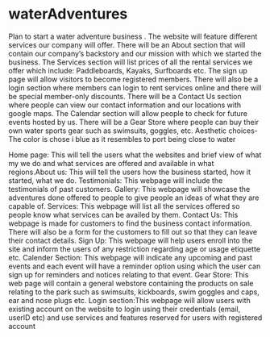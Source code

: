# waterAdventures
Plan to start a water adventure business . The website will feature different services our company will offer. There will be an About section that will contain our company’s backstory and our mission with which we started the business. The Services section will list prices of all the rental services we offer which include: Paddleboards, Kayaks, Surfboards etc. The sign up page will allow visitors to become registered members. There will also be a login section where members can login to rent services online and there will be special member-only discounts. There will be a Contact Us section where people can view our contact information and our locations with google maps. The Calendar section will allow people to check for future events hosted by us. There will be a Gear Store where people can buy their own water sports gear such as swimsuits, goggles, etc.
Aesthetic choices- The color is chose i blue as it resembles to port being close to water

Home page: This will tell the users what the websites and brief view of what my we do and what services are offered and available in what regions.About us: This will tell the users how the business started, how it started, what we do.
Testimonials: This webpage will include the testimonials of past customers.
Gallery: This webpage will showcase the adventures done offered to people to give people an ideas of what they are capable of.
Services: This webpage will list all the services offered so people know what services can be availed by them.
Contact Us: This webpage is made for customers to find the business contact information. There will also be a form for the customers to fill out so that they can leave their contact details.
Sign Up: This webpage will help users enroll into the site and inform the users of any restriction regarding age or usage etiquette etc.
Calender Section: This webpage will indicate any upcoming and past events and each event will have a reminder option using which the user can sign up for reminders and notices relating to that event.
Gear Store: This web page will contain a general webstore containing the products on sale relating to the park such as swimsuits, kickboards, swim goggles and caps, ear and nose plugs etc.
Login section:This webpage will allow users with existing account on the website to login using their credentials (email, userID etc) and use services and features reserved for users with registered account

